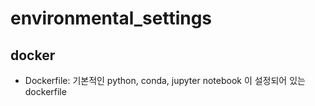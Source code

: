 # environmental_settings

## docker
- Dockerfile: 기본적인 python, conda, jupyter notebook 이 설정되어 있는 dockerfile

